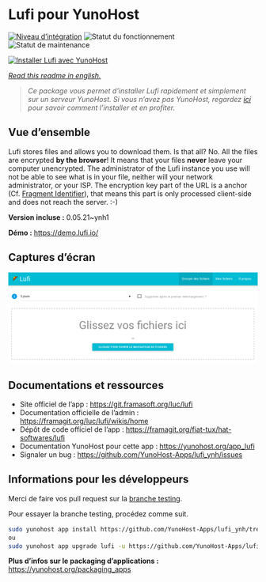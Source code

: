 <!--
N.B.: This README was automatically generated by https://github.com/YunoHost/apps/tree/master/tools/README-generator
It shall NOT be edited by hand.
-->

# Lufi pour YunoHost

[![Niveau d’intégration](https://dash.yunohost.org/integration/lufi.svg)](https://dash.yunohost.org/appci/app/lufi) ![Statut du fonctionnement](https://ci-apps.yunohost.org/ci/badges/lufi.status.svg) ![Statut de maintenance](https://ci-apps.yunohost.org/ci/badges/lufi.maintain.svg)

[![Installer Lufi avec YunoHost](https://install-app.yunohost.org/install-with-yunohost.svg)](https://install-app.yunohost.org/?app=lufi)

*[Read this readme in english.](./README.md)*

> *Ce package vous permet d’installer Lufi rapidement et simplement sur un serveur YunoHost.
Si vous n’avez pas YunoHost, regardez [ici](https://yunohost.org/#/install) pour savoir comment l’installer et en profiter.*

## Vue d’ensemble

Lufi stores files and allows you to download them. Is that all? No. All the files are encrypted **by the browser**! It means that your files **never** leave your computer unencrypted.
The administrator of the Lufi instance you use will not be able to see what is in your file, neither will your network administrator, or your ISP.
The encryption key part of the URL is a anchor (Cf. [Fragment Identifier](https://en.wikipedia.org/wiki/Fragment_identifier)), that means this part is only processed client-side and does not reach the server. :-)


**Version incluse :** 0.05.21~ynh1

**Démo :** https://demo.lufi.io/

## Captures d’écran

![Capture d’écran de Lufi](./doc/screenshots/screenshot_lufi_1.png)

## Documentations et ressources

* Site officiel de l’app : <https://git.framasoft.org/luc/lufi>
* Documentation officielle de l’admin : <https://framagit.org/luc/lufi/wikis/home>
* Dépôt de code officiel de l’app : <https://framagit.org/fiat-tux/hat-softwares/lufi>
* Documentation YunoHost pour cette app : <https://yunohost.org/app_lufi>
* Signaler un bug : <https://github.com/YunoHost-Apps/lufi_ynh/issues>

## Informations pour les développeurs

Merci de faire vos pull request sur la [branche testing](https://github.com/YunoHost-Apps/lufi_ynh/tree/testing).

Pour essayer la branche testing, procédez comme suit.

``` bash
sudo yunohost app install https://github.com/YunoHost-Apps/lufi_ynh/tree/testing --debug
ou
sudo yunohost app upgrade lufi -u https://github.com/YunoHost-Apps/lufi_ynh/tree/testing --debug
```

**Plus d’infos sur le packaging d’applications :** <https://yunohost.org/packaging_apps>